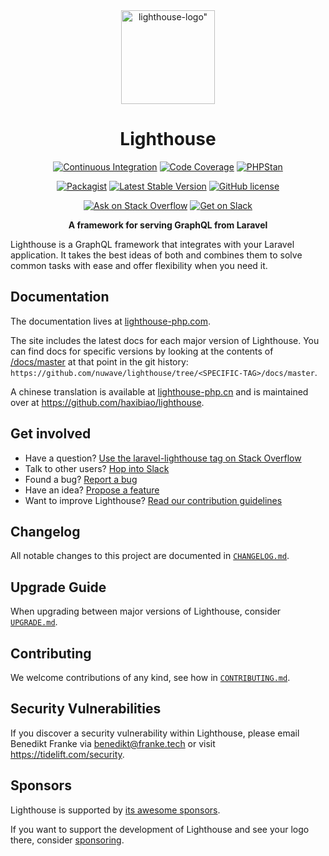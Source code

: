 <div align="center">
  <a href="https://www.lighthouse-php.com">
    <img src="./logo.png" alt=lighthouse-logo" width="150" height="150">
  </a>
</div>

<div align="center">

# Lighthouse

[![Continuous Integration](https://github.com/nuwave/lighthouse/workflows/Continuous%20Integration/badge.svg)](https://github.com/nuwave/lighthouse/actions)
[![Code Coverage](https://codecov.io/gh/nuwave/lighthouse/branch/master/graph/badge.svg)](https://codecov.io/gh/nuwave/lighthouse)
[![PHPStan](https://img.shields.io/badge/PHPStan-enabled-brightgreen.svg?style=flat)](https://github.com/phpstan/phpstan)

[![Packagist](https://img.shields.io/packagist/dt/nuwave/lighthouse.svg)](https://packagist.org/packages/nuwave/lighthouse)
[![Latest Stable Version](https://poser.pugx.org/nuwave/lighthouse/v/stable)](https://packagist.org/packages/nuwave/lighthouse)
[![GitHub license](https://img.shields.io/github/license/nuwave/lighthouse.svg)](https://github.com/nuwave/lighthouse/blob/master/LICENSE)

[![Ask on Stack Overflow](https://img.shields.io/badge/StackOverflow-ask-orange.svg)](https://stackoverflow.com/questions/tagged/laravel-lighthouse)
[![Get on Slack](https://img.shields.io/badge/Slack-join-blueviolet.svg)](https://join.slack.com/t/lighthouse-php/shared_invite/zt-4sm280w1-wu21r94f3kLRRtBXRbXVfw)

**A framework for serving GraphQL from Laravel**

</div>

Lighthouse is a GraphQL framework that integrates with your Laravel application.
It takes the best ideas of both and combines them to solve common tasks with ease
and offer flexibility when you need it.

## Documentation

The documentation lives at [lighthouse-php.com](https://lighthouse-php.com).

The site includes the latest docs for each major version of Lighthouse.
You can find docs for specific versions by looking at the contents of [/docs/master](/docs/master)
at that point in the git history: `https://github.com/nuwave/lighthouse/tree/<SPECIFIC-TAG>/docs/master`.

A chinese translation is available at [lighthouse-php.cn](http://lighthouse-php.cn) and is maintained
over at https://github.com/haxibiao/lighthouse.

## Get involved

- Have a question? [Use the laravel-lighthouse tag on Stack Overflow](https://stackoverflow.com/questions/tagged/laravel-lighthouse)
- Talk to other users? [Hop into Slack](https://join.slack.com/t/lighthouse-php/shared_invite/zt-4sm280w1-wu21r94f3kLRRtBXRbXVfw)
- Found a bug? [Report a bug](https://github.com/nuwave/lighthouse/issues/new?template=bug_report.md)
- Have an idea? [Propose a feature](https://github.com/nuwave/lighthouse/issues/new?template=feature_proposal.md)
- Want to improve Lighthouse? [Read our contribution guidelines](https://github.com/nuwave/lighthouse/blob/master/CONTRIBUTING.md)

## Changelog

All notable changes to this project are documented in [`CHANGELOG.md`](CHANGELOG.md).

## Upgrade Guide

When upgrading between major versions of Lighthouse, consider [`UPGRADE.md`](UPGRADE.md).

## Contributing

We welcome contributions of any kind, see how in [`CONTRIBUTING.md`](CONTRIBUTING.md).

## Security Vulnerabilities

If you discover a security vulnerability within Lighthouse,
please email Benedikt Franke via [benedikt@franke.tech](mailto:benedikt@franke.tech)
or visit https://tidelift.com/security.

## Sponsors

Lighthouse is supported by [its awesome sponsors](https://lighthouse-php.com/sponsors).

If you want to support the development of Lighthouse and see your logo there, consider [sponsoring](https://github.com/sponsors/spawnia).
